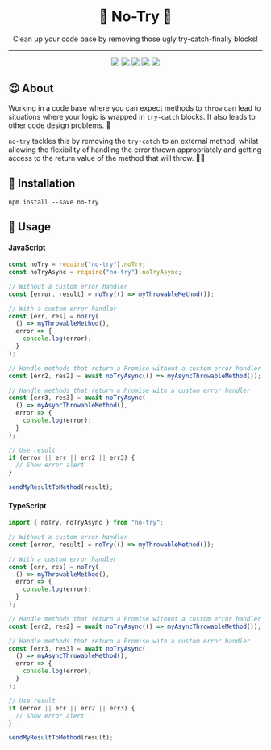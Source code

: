 <h1 align="center">🚀 No-Try 🚀</h1>
<p align="center">Clean up your code base by removing those ugly try-catch-finally blocks!</p>

---

<p align="center">
  <a href="https://www.npmjs.com/package/no-try"><img src="https://img.shields.io/badge/npm-no--try-brightgreen.svg" /></a>
  <a href="https://www.npmjs.com/package/no-try"><img src="https://img.shields.io/npm/v/no-try.svg" /></a>
  <a href="https://www.npmjs.com/package/no-try"><img src="https://img.shields.io/npm/dt/no-try.svg" /></a>
  <a href="https://www.npmjs.com/package/no-try"><img src="https://img.shields.io/travis/coly010/no-try.svg" /></a>
  <a href="https://www.npmjs.com/package/no-try"><img src="https://img.shields.io/npm/l/no-try.svg" /></a>
</p>

## 😍 About

Working in a code base where you can expect methods to `throw` can lead to situations where your logic is wrapped in `try-catch` blocks. It also leads to other code design problems. 🤢

`no-try` tackles this by removing the `try-catch` to an external method, whilst allowing the flexibility of handling the error thrown appropriately and getting access to the return value of the method that will throw. 🤘🤘

## 🔧 Installation

`npm install --save no-try`

## 🎸 Usage

#### JavaScript

```js
const noTry = require("no-try").noTry;
const noTryAsync = require("no-try").noTryAsync;

// Without a custom error handler
const [error, result] = noTry(() => myThrowableMethod());

// With a custom error handler
const [err, res] = noTry(
  () => myThrowableMethod(),
  error => {
    console.log(error);
  }
);

// Handle methods that return a Promise without a custom error handler
const [err2, res2] = await noTryAsync(() => myAsyncThrowableMethod());

// Handle methods that return a Promise with a custom error handler
const [err3, res3] = await noTryAsync(
  () => myAsyncThrowableMethod(),
  error => {
    console.log(error);
  }
);

// Use result
if (error || err || err2 || err3) {
  // Show error alert
}

sendMyResultToMethod(result);
```

#### TypeScript

```ts
import { noTry, noTryAsync } from "no-try";

// Without a custom error handler
const [error, result] = noTry(() => myThrowableMethod());

// With a custom error handler
const [err, res] = noTry(
  () => myThrowableMethod(),
  error => {
    console.log(error);
  }
);

// Handle methods that return a Promise without a custom error handler
const [err2, res2] = await noTryAsync(() => myAsyncThrowableMethod());

// Handle methods that return a Promise with a custom error handler
const [err3, res3] = await noTryAsync(
  () => myAsyncThrowableMethod(),
  error => {
    console.log(error);
  }
);

// Use result
if (error || err || err2 || err3) {
  // Show error alert
}

sendMyResultToMethod(result);
```
